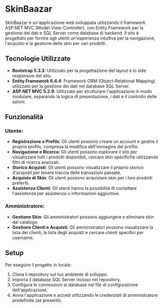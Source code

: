 # SkinBaazar

SkinBaazar è un'applicazione web sviluppata utilizzando il framework ASP.NET MVC (Model-View-Controller), con Entity Framework per la gestione dei dati e SQL Server come database di backend. Il sito è progettato per fornire agli utenti un'esperienza intuitiva per la navigazione, l'acquisto e la gestione delle skin per vari prodotti.

## Tecnologie Utilizzate

- **Bootstrap 5.3.3**: Utilizzato per la progettazione del layout e lo stile responsive del sito.
- **Entity Framework 6.4.4**: Framework ORM (Object-Relational Mapping) utilizzato per la gestione dei dati nel database SQL Server.
- **ASP.NET MVC 5.2.9**: Utilizzato per strutturare l'applicazione in modo modulare, separando la logica di presentazione, i dati e il controllo delle azioni.

## Funzionalità

### Utente:

- **Registrazione e Profilo**: Gli utenti possono creare un account e gestire il proprio profilo, compresa la modifica dell'immagine del profilo.
- **Navigazione e Ricerca**: Gli utenti possono esplorare il sito per visualizzare tutti i prodotti disponibili, cercare skin specifiche utilizzando filtri di ricerca avanzati.
- **Storico Acquisti**: Gli utenti possono visualizzare il proprio storico d'acquisti per tenere traccia delle transazioni passate.
- **Acquisto di Skin**: Gli utenti possono acquistare skin per i loro prodotti preferiti.
- **Assistenza Clienti**: Gli utenti hanno la possibilità di contattare l'assistenza per assistenza o informazioni aggiuntive.

### Amministratore:

- **Gestione Skin**: Gli amministratori possono aggiungere e eliminare skin dal catalogo.
- **Gestione Clienti e Acquisti**: Gli amministratori possono visualizzare la lista dei clienti, la lista degli acquisti e cercare clienti specifici per username.

## Setup

Per eseguire il progetto in locale:

1. Clona il repository sul tuo ambiente di sviluppo.
2. Importa il database SQL Server incluso nel repository.
3. Configura le connessioni al database nel file di configurazione dell'applicazione.
4. Avvia l'applicazione e accedi utilizzando le credenziali di amministratore predefinite (se presenti).


